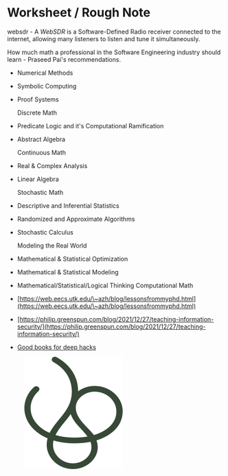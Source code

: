 # Worksheet / Rough Note

websdr  -  A _WebSDR_ is a Software-Defined Radio receiver connected to the internet, allowing many listeners to listen and tune it simultaneously.



How much math a professional in the Software Engineering industry should learn - Praseed Pai's recommendations.&#x20;

* Numerical Methods&#x20;
* Symbolic Computing&#x20;
*   Proof Systems&#x20;

    Discrete Math
* Predicate Logic and it's Computational Ramification
*   Abstract Algebra

    Continuous Math
* Real & Complex Analysis&#x20;
*   Linear Algebra

    Stochastic Math
* Descriptive and Inferential Statistics
* Randomized and Approximate Algorithms
*   Stochastic Calculus

    Modeling the Real World
* Mathematical & Statistical Optimization
* Mathematical & Statistical Modeling
* Mathematical/Statistical/Logical Thinking Computational Math



* [https://web.eecs.utk.edu/\~azh/blog/lessonsfrommyphd.html](https://web.eecs.utk.edu/\~azh/blog/lessonsfrommyphd.html)
* [https://philip.greenspun.com/blog/2021/12/27/teaching-information-security/](https://philip.greenspun.com/blog/2021/12/27/teaching-information-security/)
* [Good books for deep hacks](https://begriffs.com/posts/2017-04-13-longterm-computing-reading.html)

&#x20;

<figure><img src="../.gitbook/assets/broadred-logo.png" alt=""><figcaption></figcaption></figure>

